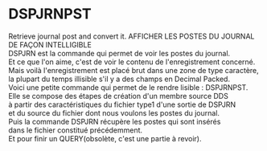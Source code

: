 # DSPJRNPST
Retrieve journal post and convert it.
AFFICHER LES POSTES DU JOURNAL DE FAÇON INTELLIGIBLE  
DSPJRN est la commande qui permet de voir les postes du journal.   
Et ce que l'on aime, c'est de voir le contenu de l'enregistrement concerné.  
Mais voilà l'enregistrement est placé brut dans une zone de type caractère,  
la plupart du temps illisible s'il y a des champs en Decimal Packed.  
Voici une petite commande qui permet de le rendre lisible : DSPJRNPST.  
Elle se compose des étapes de création d'un membre source DDS  
à partir des caractéristiques du fichier type1 d'une sortie de DSPJRN  
et du source du fichier dont nous voulons les postes du journal.  
Puis la commande DSPJRN récupère les postes qui sont insérés  
dans le fichier constitué précédemment.  
Et pour finir un QUERY(obsolète, c'est une partie à revoir).
